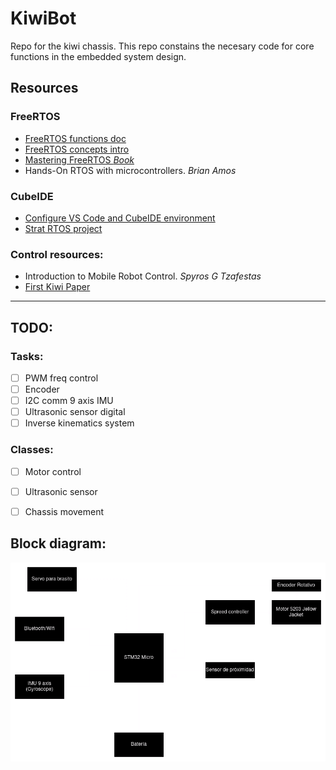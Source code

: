 # KiwiBot
Repo for the kiwi chassis.
This repo constains the necesary code for core functions in the embedded system design. 

## Resources

### FreeRTOS
* [FreeRTOS functions doc](https://www.freertos.org/fr-content-src/uploads/2018/07/FreeRTOS_Reference_Manual_V10.0.0.pdf)
* [FreeRTOS concepts intro](https://www.freertos.org/implementation/main.html)
* [Mastering FreeRTOS _Book_](https://www.freertos.org/fr-content-src/uploads/2018/07/161204_Mastering_the_FreeRTOS_Real_Time_Kernel-A_Hands-On_Tutorial_Guide.pdf)
* Hands-On RTOS with microcontrollers. _Brian Amos_

### CubeIDE
* [Configure VS Code and CubeIDE environment](https://embeddedgeek.net/)
* [Strat RTOS project](/doc/pdfs/Steps4FRTOS_CubeIDE.pdf)

### Control resources:
* Introduction to Mobile Robot Control. _Spyros G Tzafestas_
* [First Kiwi Paper](/doc/pdfs/pin1994.pdf)
-----------------------------------------------
## TODO:
### Tasks:
- [ ] PWM freq control 
- [ ] Encoder 
- [ ] I2C comm 9 axis IMU
- [ ] Ultrasonic sensor digital
- [ ] Inverse kinematics system

### Classes:
- [ ] Motor control
- [ ] Ultrasonic sensor
- [ ] Chassis movement


## Block diagram:
![Diagrama de bloques](./doc/imgs/KiwiBlockDiagram.png)
